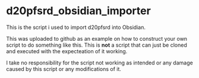 # d20pfsrd_obsidian_importer

This is the script i used to import d20pfsrd into Obsidian.

This was uploaded to github as an example on how to construct your own script to do something like this. This is **not** a script that can just be cloned and executed with the expecteation of it working.

I take no responsibility for the script not working as intended or any damage caused by this script or any modifications of it.
